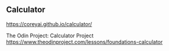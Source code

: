 ## Calculator

https://coreyai.github.io/calculator/

The Odin Project: Calculator Project
https://www.theodinproject.com/lessons/foundations-calculator